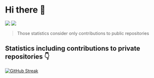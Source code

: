 # Hi there 👋

<picture>
<img src="https://github-readme-stats-green-ten-19.vercel.app/api?username=almeigab&show_icons=true&theme=dark" />
</picture>
<picture>
<img src="https://github-readme-stats-green-ten-19.vercel.app/api/top-langs/?username=almeigab&layout=compact&langs_count=10&hide=fortran,qmake,MATLAB&exclude_repo=github-readme-stats,adsp&hide_progress=true&theme=dark" />
</picture>

> Those statistics consider only contributions to public repositories

## Statistics including contributions to private repositories 👇

[![GitHub Streak](https://github-readme-streak-stats-three-indol.vercel.app/?user=almeigab&theme=dark&starting_year=2023&exclude_days=Sat%2CSun)](https://git.io/streak-stats)

<!--
**almeigab/almeigab** is a ✨ _special_ ✨ repository because its `README.md` (this file) appears on your GitHub profile.

Here are some ideas to get you started:

- 🔭 I’m currently working on ...
- 🌱 I’m currently learning ...
- 👯 I’m looking to collaborate on ...
- 🤔 I’m looking for help with ...
- 💬 Ask me about ...
- 📫 How to reach me: ...
- 😄 Pronouns: ...
- ⚡ Fun fact: ...
-->
